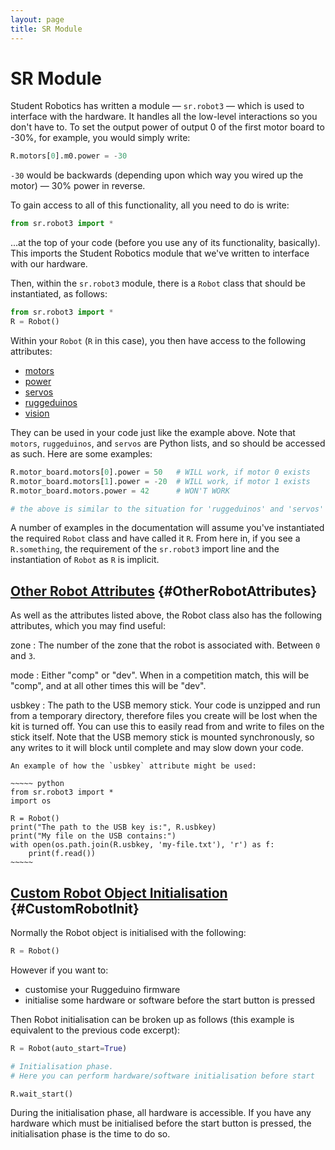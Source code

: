 ```yaml
---
layout: page
title: SR Module
---
```


SR Module
=========

Student Robotics has written a module &mdash; `sr.robot3`  &mdash; which is used to interface with the hardware.
It handles all the low-level interactions so you don't have to.
To set the output power of output 0 of the first motor board to -30%, for example, you would simply write:

~~~~~ python
R.motors[0].m0.power = -30
~~~~~

`-30` would be backwards (depending upon which way you wired up the motor) &mdash; 30% power in reverse.

To gain access to all of this functionality, all you need to do is write:

~~~~~ python
from sr.robot3 import *
~~~~~

...at the top of your code (before you use any of its functionality, basically).
This imports the Student Robotics module that we've written to interface with our hardware.

Then, within the `sr.robot3` module, there is a `Robot` class that should be instantiated, as follows:

~~~~~ python
from sr.robot3 import *
R = Robot()
~~~~~

Within your `Robot` (`R` in this case), you then have access to the following attributes:

* [motors](/docs/programming/sr/motors/)
* [power](/docs/programming/sr/power/)
* [servos](/docs/programming/sr/servos/)
* [ruggeduinos](/docs/programming/sr/ruggeduinos/)
* [vision](/docs/programming/sr/vision/)

They can be used in your code just like the example above.
Note that `motors`, `ruggeduinos`, and `servos` are Python lists, and so should be accessed as such.
Here are some examples:

~~~~~ python
R.motor_board.motors[0].power = 50   # WILL work, if motor 0 exists
R.motor_board.motors[1].power = -20  # WILL work, if motor 1 exists
R.motor_board.motors.power = 42      # WON'T WORK

# the above is similar to the situation for 'ruggeduinos' and 'servos'
~~~~~

A number of examples in the documentation will assume you've instantiated the required `Robot` class and have called it `R`.
From here in, if you see a `R.something`, the requirement of the `sr.robot3` import line and the instantiation of `Robot` as `R` is implicit.

[Other Robot Attributes](#OtherRobotAttributes) {#OtherRobotAttributes}
----------------------

As well as the attributes listed above, the Robot class also has the following attributes, which you may find useful:

zone
:    The number of the zone that the robot is associated with. Between `0` and `3`.

mode
:    Either "comp" or "dev".  When in a competition match, this will be "comp", and at all other times this will be "dev".

usbkey
:   The path to the USB memory stick.
    Your code is unzipped and run from a temporary directory, therefore files you create will be lost when the kit is turned off.
    You can use this to easily read from and write to files on the stick itself.
    Note that the USB memory stick is mounted synchronously, so any writes to it will block until complete and may slow down your code.

    An example of how the `usbkey` attribute might be used:

    ~~~~~ python
    from sr.robot3 import *
    import os

    R = Robot()
    print("The path to the USB key is:", R.usbkey)
    print("My file on the USB contains:")
    with open(os.path.join(R.usbkey, 'my-file.txt'), 'r') as f:
        print(f.read())
    ~~~~~

[Custom Robot Object Initialisation](#CustomRobotInit) {#CustomRobotInit}
----------------------

Normally the Robot object is initialised with the following:

~~~~~ python
R = Robot()
~~~~~

However if you want to:

 * customise your Ruggeduino firmware
 * initialise some hardware or software before the start button is pressed

Then Robot initialisation can be broken up as follows (this example is equivalent to the previous code excerpt):

~~~~~ python
R = Robot(auto_start=True)

# Initialisation phase.
# Here you can perform hardware/software initialisation before start

R.wait_start()
~~~~~

During the initialisation phase, all hardware is accessible.
If you have any hardware which must be initialised before the start button is pressed,
 the initialisation phase is the time to do so.
